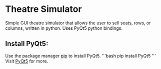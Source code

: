 # Theatre Simulator

Simple GUI theatre simulator that allows the user to sell seats, rows, or columns, written in python. 
Uses PyQt5 python bindings.

## Install PyQt5:
Use the package manager [pip](https://pip.pypa.io/en/stable/) to install PyQt5.
'''bash
pip install PyQt5
'''
Visit [PyQt5](https://pypi.org/project/PyQt5/) for more.
